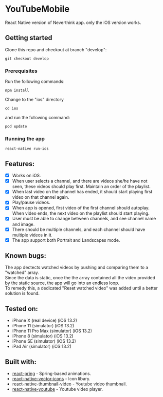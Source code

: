 # YouTubeMobile
React Native version of Neverthink app.
only the iOS version works. 
## Getting started
Clone this repo and checkout at branch "develop":
```
git checkout develop
```
### Prerequisites
Run the following commands:
```
npm install
```
Change to the "ios" directory 
```
cd ios
```
and run the following command:
```
pod update
```
### Running the app 
```
react-native run-ios
```
## Features:
- [X] Works on iOS.
- [X] When user selects a channel, and there are videos she/he have not seen, these videos should play first. Maintain an order of the playlist. 
- [X] When last video on the channel has ended, it should start playing first video on that channel again.
- [X] Play/pause videos.
- [X] When app is opened, first video of the first channel should autoplay. When video ends, the next video on the playlist should start playing. 
- [X] User must be able to change between channels, and see channel name and image.
- [X] There should be multiple channels, and each channel should have multiple videos in it.
- [X] The app support both Portrait and Landscapes mode.
## Known bugs: 
The app dectects watched videos by pushing and comparing them to a "watched" array. 
</br>
Since the data is static, once the the array contained all the video provided by the static source, 
the app will go into an endless loop.
</br>
To remedy this, a dedicated "Reset watched video" was added until a better solution is found.
## Tested on:
* iPhone X (real device) (iOS 13.2)
* iPhone 11 (simulator) (iOS 13.2)
* iPhone 11 Pro Max (simulator) (iOS 13.2)
* iPhone 8 (simulator) (iOS 13.2)
* iPhone SE (simulator) (iOS 13.2)
* iPad Air (simulator) (iOS 13.2)


## Built with:
* [react-pring](https://www.react-spring.io/) - Spring-based animations.
* [react-native-vector-icons](https://github.com/oblador/react-native-vector-icons) - Icon libary.
* [react-native-thumbnail-video](https://github.com/lucasbento/react-native-thumbnail-video) - Youtube video thumbnail.
* [react-native-youtube](https://github.com/inProgress-team/react-native-youtube) - Youtube video player.
